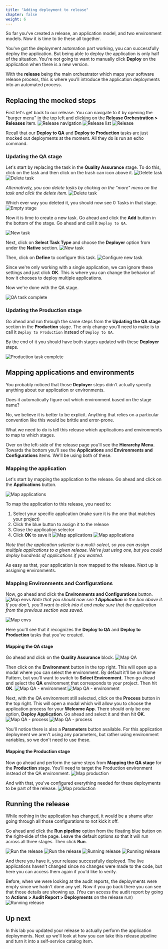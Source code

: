 ```yaml
---
title: "Adding deployment to release"
chapter: false
weight: 6
--- 
```


So far you've created a release, an application model, and two environment models. Now it is time to tie these all together.

You've got the deployment automation part working, you can successfully deploy the application. But being able to deploy the application is only half of the situation. You're not going to want to manually click **Deploy** on the application when there is a new version.

With the **release** being the main orchestrator which maps your software release process, this is where you'll introduce the application deployments into an automated process.

## Replacing the mocked steps

First let's get back to our release. You can navigate to it by opening the "burger menu" in the top left and clicking on the **Release Orchestration > Releases** item.
![Release navigation](1.png)
![Release list](2.png)
![Release](3.png)

Recall that our **Deploy to QA** and **Deploy to Production** tasks are just mocked out deployments at the moment. All they do is run an echo command.

### Updating the QA stage

Let's start by replacing the task in the **Quality Assurance** stage. To do this, click on the task and then click on the trash can icon above it. 
![Delete task](4.png)
![Delete task](5.png)

_Alternatively, you can delete tasks by clicking on the "more" menu on the task and click the delete item._
![Delete task](6.png)

Which ever way you deleted it, you should now see 0 Tasks in that stage.
![Empty stage](7.png)

Now it is time to create a new task. Go ahead and click the **Add** button in the bottom of the stage. Go ahead and call it `Deploy to QA`.

![New task](8.png)

Next, click on **Select Task Type** and choose the **Deployer** option from under the **Native** section.
![New task](9.png)

Then, click on **Define** to configure this task.
![Configure new task](10.png)

Since we're only working with a single application, we can ignore these settings and just click **OK**. This is where you can change the behavior of how it chooses to deploy multiple applications.

Now we're done with the QA stage.

![QA task complete](11.png)

### Updating the Production stage

Go ahead and run through the same steps from the **Updating the QA stage** section in the **Production** stage. The only change you'll need to make is to call it `Deploy to Production` instead of `Deploy to QA`.

By the end of it you should have both stages updated with these **Deployer** steps.

![Production task complete](12.png)

## Mapping applications and environments
You probably noticed that those **Deployer** steps didn't actually specify anything about our application or environments. 

Does it automatically figure out which environment based on the stage name?

No, we believe it is better to be explicit. Anything that relies on a particular convention like this would be brittle and error-prone.

What we need to do is tell this release which applications and environments to map to which stages.

Over on the left-side of the release page you'll see the **Hierarchy Menu**. Towards the bottom you'll see the **Applications** and **Environments and Configurations** items. We'll be using both of these.

### Mapping the application
Let's start by mapping the application to the release. Go ahead and click on the **Applications** button. 

![Map applications](13.png)

To map the application to this release, you need to:

1. Select your specific application (make sure it is the one that matches your project)
2. Click the blue button to assign it to the release
3. Close the application selector
4. Click **OK** to save it
![Map applications](14.png)
![Map applications](15.png)

_Note that the application selector is a multi-select, so you can assign multiple applications to a given release. We're just using one, but you could deploy hundreds of applications if you wanted._

As easy as that, your application is now mapped to the release. Next up is assigning environments.

### Mapping Environments and Configurations
Now, go ahead and click the **Environments and Configurations** button.
![Map envs](16.png)
_Note that you should now see **1 Application** in the box above it. If you don't, you'll want to click into it and make sure that the application from the previous section was saved._

![Map envs](17.png)

Here you'll see that it recognizes the **Deploy to QA** and **Deploy to Production** tasks that you've created. 

#### Mapping the QA stage

Go ahead and click on the **Quality Assurance** block. 
![Map QA](18.png)

Then click on the **Environment** button in the top right. This will open up a modal where you can select the environment. By default it'll be on Name Pattern, but you'll want to switch to **Select Environment**. Then go ahead and select the **QA** environment that corresponds to your project. Then hit **OK**.
![Map QA - environment](19.png)
![Map QA - environment](20.png)

Next, with the QA environment still selected, click on the **Process** button in the top right. This will open a modal which will allow you to choose the application process for your **Welcome App**. There should only be one option, **Deploy Application**. Go ahead and select it and then hit **OK**.
![Map QA - process](21.png)
![Map QA - process](22.png)

You'll notice there is also a **Parameters** button available. For this application deployment we aren't using any parameters, but rather using environment variables, so we don't need to use these.

#### Mapping the Production stage
Now go ahead and perform the same steps from **Mapping the QA stage** for the **Production** stage. You'll need to target the Production environment instead of the QA environment.
![Map production](23.png)

And with that, you've configured everything needed for these deployments to be part of the release.
![Map production](24.png)

## Running the release
While nothing in the application has changed, it would be a shame after going through all those configurations to not kick it off.

Go ahead and click the **Run pipeline** option from the floating blue button on the right-side of the page. Leave the default options so that it will run across all three stages. Then click **Run**.

![Run the release](25.png)
![Run the release](26.png)
![Running release](27.png)
![Running release](28.png)

And there you have it, your release successfully deployed. The live applications haven't changed since no changes were made to the code, but here you can access them again if you'd like to verify.
<div id="qa-env-link"></div>
<div id="prod-env-link"></div>



Before, when we were looking at the audit reports, the deployments were empty since we hadn't done any yet. Now if you go back there you can see that those details are showing up. (You can access the audit report by going to **Actions > Audit Report > Deployments** on the release run) 
![Running release](29.png)

## Up next
In this lab you updated your release to actually perform the application deployments. Next up we'll look at how you can take this release pipeline and turn it into a self-service catalog item.



<script defer src="../scripts/replacer.js" type="module"></script>
<script defer src="../scripts/env-access-buttons.js" type="module"></script>
